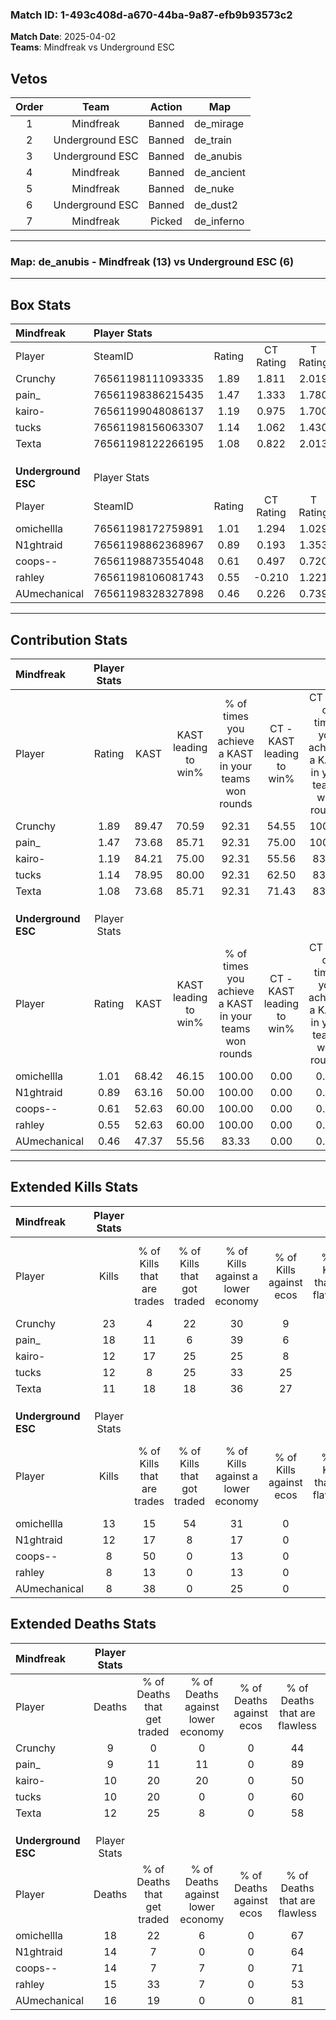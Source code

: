 ### Match ID: 1-493c408d-a670-44ba-9a87-efb9b93573c2  
**Match Date**: 2025-04-02  
**Teams**: Mindfreak vs Underground ESC  

## Vetos  

| Order | Team | Action | Map |
| :---: | :--: | :----: | --- |
| 1 | Mindfreak | Banned | de_mirage |
| 2 | Underground ESC | Banned | de_train |
| 3 | Underground ESC | Banned | de_anubis |
| 4 | Mindfreak | Banned | de_ancient |
| 5 | Mindfreak | Banned | de_nuke |
| 6 | Underground ESC | Banned | de_dust2 |
| 7 | Mindfreak | Picked | de_inferno |

---  

### **Map**: de_anubis - Mindfreak (13) vs Underground ESC (6)  
---  

## Box Stats  

| **Mindfreak**       | Player Stats      |        |           |          |       |       |       |         |        |      |     |
| :- | :- | :-: | :-: | :-: | :-: | :-: | :-: | :-: | :-: | :-: | :-: |
| Player              | SteamID           | Rating | CT Rating | T Rating | KAST  |  ADR  | Kills | Assists | Deaths | K/D  | HS% |
| Crunchy             | 76561198111093335 |  1.89  |   1.811   |  2.019   | 89.47 | 112.0 |  23   |    4    |   9    | 2.56 | 78  |
| pain_               | 76561198386215435 |  1.47  |   1.333   |  1.780   | 73.68 | 91.6  |  18   |    2    |   9    | 2.00 | 11  |
| kairo-              | 76561199048086137 |  1.19  |   0.975   |  1.700   | 84.21 | 68.3  |  12   |    5    |   10   | 1.20 | 50  |
| tucks               | 76561198156063307 |  1.14  |   1.062   |  1.430   | 78.95 | 67.0  |  12   |    4    |   10   | 1.20 | 25  |
| Texta               | 76561198122266195 |  1.08  |   0.822   |  2.013   | 73.68 | 87.0  |  11   |    7    |   12   | 0.92 | 72  |
|                     |                   |        |           |          |       |       |       |         |        |      |     |
|                     |                   |        |           |          |       |       |       |         |        |      |     |
|                     |                   |        |           |          |       |       |       |         |        |      |     |
| **Underground ESC** | Player Stats      |        |           |          |       |       |       |         |        |      |     |
| Player              | SteamID           | Rating | CT Rating | T Rating | KAST  |  ADR  | Kills | Assists | Deaths | K/D  | HS% |
| omichellla          | 76561198172759891 |  1.01  |   1.294   |  1.029   | 68.42 | 101.6 |  13   |    8    |   18   | 0.72 | 61  |
| N1ghtraid           | 76561198862368967 |  0.89  |   0.193   |  1.353   | 63.16 | 61.9  |  12   |    4    |   14   | 0.86 | 25  |
| coops--             | 76561198873554048 |  0.61  |   0.497   |  0.720   | 52.63 | 57.0  |   8   |    2    |   14   | 0.57 | 50  |
| rahley              | 76561198106081743 |  0.55  |  -0.210   |  1.221   | 52.63 | 48.1  |   8   |    2    |   15   | 0.53 | 62  |
| AUmechanical        | 76561198328327898 |  0.46  |   0.226   |  0.739   | 47.37 | 41.1  |   8   |    2    |   16   | 0.50 | 62  |
---  

## Contribution Stats  

| **Mindfreak**       | Player Stats |       |                      |                                                        |                           |                                                             |                          |                                                            |
| :- | :-: | :-: | :-: | :-: | :-: | :-: | :-: | :-: |
| Player              |    Rating    | KAST  | KAST leading to win% | % of times you achieve a KAST in your teams won rounds | CT - KAST leading to win% | CT - % of times you achieve a KAST in your teams won rounds | T - KAST leading to win% | T - % of times you achieve a KAST in your teams won rounds |
| Crunchy             |     1.89     | 89.47 |        70.59         |                         92.31                          |           54.55           |                           100.00                            |          100.00          |                           85.71                            |
| pain_               |     1.47     | 73.68 |        85.71         |                         92.31                          |           75.00           |                           100.00                            |          100.00          |                           85.71                            |
| kairo-              |     1.19     | 84.21 |        75.00         |                         92.31                          |           55.56           |                            83.33                            |          100.00          |                           100.00                           |
| tucks               |     1.14     | 78.95 |        80.00         |                         92.31                          |           62.50           |                            83.33                            |          100.00          |                           100.00                           |
| Texta               |     1.08     | 73.68 |        85.71         |                         92.31                          |           71.43           |                            83.33                            |          100.00          |                           100.00                           |
|                     |              |       |                      |                                                        |                           |                                                             |                          |                                                            |
|                     |              |       |                      |                                                        |                           |                                                             |                          |                                                            |
|                     |              |       |                      |                                                        |                           |                                                             |                          |                                                            |
| **Underground ESC** | Player Stats |       |                      |                                                        |                           |                                                             |                          |                                                            |
| Player              |    Rating    | KAST  | KAST leading to win% | % of times you achieve a KAST in your teams won rounds | CT - KAST leading to win% | CT - % of times you achieve a KAST in your teams won rounds | T - KAST leading to win% | T - % of times you achieve a KAST in your teams won rounds |
| omichellla          |     1.01     | 68.42 |        46.15         |                         100.00                         |           0.00            |                            0.00                             |          85.71           |                           100.00                           |
| N1ghtraid           |     0.89     | 63.16 |        50.00         |                         100.00                         |           0.00            |                            0.00                             |          66.67           |                           100.00                           |
| coops--             |     0.61     | 52.63 |        60.00         |                         100.00                         |           0.00            |                            0.00                             |          85.71           |                           100.00                           |
| rahley              |     0.55     | 52.63 |        60.00         |                         100.00                         |           0.00            |                            0.00                             |          66.67           |                           100.00                           |
| AUmechanical        |     0.46     | 47.37 |        55.56         |                         83.33                          |           0.00            |                            0.00                             |          71.43           |                           83.33                            |
---  

## Extended Kills Stats  

| **Mindfreak**       | Player Stats |                            |                            |                                    |                         |                              |                                 |                                       |                    |           |
| :- | :-: | :-: | :-: | :-: | :-: | :-: | :-: | :-: | :-: | :-: |
| Player              |    Kills     | % of Kills that are trades | % of Kills that got traded | % of Kills against a lower economy | % of Kills against ecos | % of Kills that are flawless | % of Kills that are close duels | % of Kills that are assisted by flash | Pistol Round Kills | AWP Kills |
| Crunchy             |      23      |             4              |             22             |                 30                 |            9            |              57              |               13                |                   0                   |         3          |     0     |
| pain_               |      18      |             11             |             6              |                 39                 |            6            |              72              |                6                |                   0                   |         1          |    11     |
| kairo-              |      12      |             17             |             25             |                 25                 |            8            |              83              |                0                |                   0                   |         4          |     0     |
| tucks               |      12      |             8              |             25             |                 33                 |           25            |              58              |               17                |                  17                   |         0          |     0     |
| Texta               |      11      |             18             |             18             |                 36                 |           27            |              91              |                0                |                   0                   |         2          |     0     |
|                     |              |                            |                            |                                    |                         |                              |                                 |                                       |                    |           |
|                     |              |                            |                            |                                    |                         |                              |                                 |                                       |                    |           |
|                     |              |                            |                            |                                    |                         |                              |                                 |                                       |                    |           |
| **Underground ESC** | Player Stats |                            |                            |                                    |                         |                              |                                 |                                       |                    |           |
| Player              |    Kills     | % of Kills that are trades | % of Kills that got traded | % of Kills against a lower economy | % of Kills against ecos | % of Kills that are flawless | % of Kills that are close duels | % of Kills that are assisted by flash | Pistol Round Kills | AWP Kills |
| omichellla          |      13      |             15             |             54             |                 31                 |            0            |              69              |                0                |                  23                   |         1          |     0     |
| N1ghtraid           |      12      |             17             |             8              |                 17                 |            0            |              83              |                0                |                   0                   |         1          |     8     |
| coops--             |      8       |             50             |             0              |                 13                 |            0            |              25              |               50                |                  13                   |         0          |     0     |
| rahley              |      8       |             13             |             0              |                 13                 |            0            |              75              |               13                |                   0                   |         0          |     0     |
| AUmechanical        |      8       |             38             |             0              |                 25                 |            0            |              25              |               25                |                   0                   |         0          |     0     |
## Extended Deaths Stats  

| **Mindfreak**       | Player Stats |                             |                                   |                          |                               |                            |                           |               |
| :- | :-: | :-: | :-: | :-: | :-: | :-: | :-: | :-: |
| Player              |    Deaths    | % of Deaths that get traded | % of Deaths against lower economy | % of Deaths against ecos | % of Deaths that are flawless | % of Deaths that are close | % of Deaths while blinded | Deaths to AWP |
| Crunchy             |      9       |              0              |                 0                 |            0             |              44               |             22             |            11             |       1       |
| pain_               |      9       |             11              |                11                 |            0             |              89               |             11             |            11             |       1       |
| kairo-              |      10      |             20              |                20                 |            0             |              50               |             20             |            10             |       1       |
| tucks               |      10      |             20              |                 0                 |            0             |              60               |             10             |            10             |       3       |
| Texta               |      12      |             25              |                 8                 |            0             |              58               |             8              |             0             |       2       |
|                     |              |                             |                                   |                          |                               |                            |                           |               |
|                     |              |                             |                                   |                          |                               |                            |                           |               |
|                     |              |                             |                                   |                          |                               |                            |                           |               |
| **Underground ESC** | Player Stats |                             |                                   |                          |                               |                            |                           |               |
| Player              |    Deaths    | % of Deaths that get traded | % of Deaths against lower economy | % of Deaths against ecos | % of Deaths that are flawless | % of Deaths that are close | % of Deaths while blinded | Deaths to AWP |
| omichellla          |      18      |             22              |                 6                 |            0             |              67               |             11             |             6             |       6       |
| N1ghtraid           |      14      |              7              |                 0                 |            0             |              64               |             0              |             0             |       2       |
| coops--             |      14      |              7              |                 7                 |            0             |              71               |             14             |             0             |       1       |
| rahley              |      15      |             33              |                 7                 |            0             |              53               |             7              |             7             |       0       |
| AUmechanical        |      16      |             19              |                 0                 |            0             |              81               |             6              |             0             |       2       |
